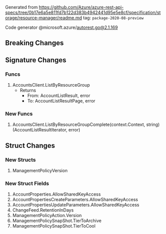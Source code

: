 Generated from https://github.com/Azure/azure-rest-api-specs/tree/0b17e6a5e811fd7b122d383b4942441d95e5e8cf/specification/storage/resource-manager/readme.md tag: `package-2020-08-preview`

Code generator @microsoft.azure/autorest.go@2.1.169


## Breaking Changes

## Signature Changes

### Funcs

1. AccountsClient.ListByResourceGroup
	- Returns
		- From: AccountListResult, error
		- To: AccountListResultPage, error

### New Funcs

1. AccountsClient.ListByResourceGroupComplete(context.Context, string) (AccountListResultIterator, error)

## Struct Changes

### New Structs

1. ManagementPolicyVersion

### New Struct Fields

1. AccountProperties.AllowSharedKeyAccess
1. AccountPropertiesCreateParameters.AllowSharedKeyAccess
1. AccountPropertiesUpdateParameters.AllowSharedKeyAccess
1. ChangeFeed.RetentionInDays
1. ManagementPolicyAction.Version
1. ManagementPolicySnapShot.TierToArchive
1. ManagementPolicySnapShot.TierToCool
